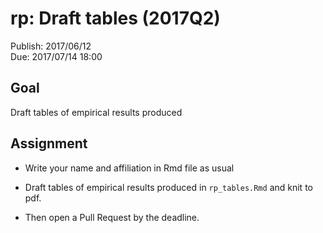 # rp: Draft tables (2017Q2)

Publish: 2017/06/12  
Due: 2017/07/14 18:00

## Goal

Draft tables of empirical results produced

## Assignment

- Write your name and affiliation in Rmd file as usual

- Draft tables of empirical results produced in `rp_tables.Rmd` and knit to pdf.

- Then open a Pull Request by the deadline. 
